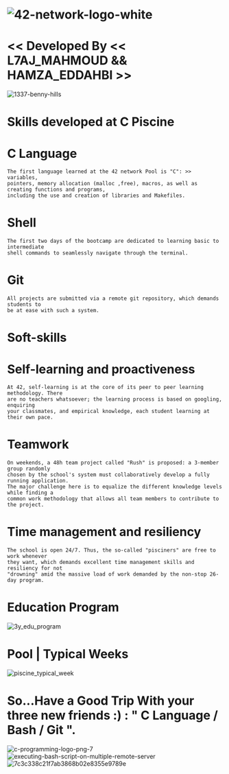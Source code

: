 ![42-network-logo-white](https://github.com/L7AJMAHMOUD/1337-pool-2024/assets/130211556/38b189c6-f733-4f84-9e24-e1fe5f419ede)
===


<< Developed By << L7AJ_MAHMOUD && HAMZA_EDDAHBI >>
===========================================================


   ![1337-benny-hills](https://github.com/L7AJMAHMOUD/1337-pool-2024/assets/130211556/fbb2f39e-d79a-49b8-a58d-b163dbb73222)


 

Skills developed at C Piscine
=============================
  # C Language
	The first language learned at the 42 network Pool is "C": >> variables,
	pointers, memory allocation (malloc ,free), macros, as well as creating functions and programs,
	including the use and creation of libraries and Makefiles.
 
 # Shell
	The first two days of the bootcamp are dedicated to learning basic to intermediate
	shell commands to seamlessly navigate through the terminal.

 # Git
	All projects are submitted via a remote git repository, which demands students to
	be at ease with such a system.
Soft-skills
===========
# Self-learning and proactiveness
	At 42, self-learning is at the core of its peer to peer learning methodology. There
	are no teachers whatsoever; the learning process is based on googling, enquiring
	your classmates, and empirical knowledge, each student learning at their own pace.

# Teamwork
	On weekends, a 48h team project called "Rush" is proposed: a 3-member group randomly
	chosen by the school's system must collaboratively develop a fully running application.
	The major challenge here is to equalize the different knowledge levels while finding a
	common work methodology that allows all team members to contribute to the project.

# Time management and resiliency
	The school is open 24/7. Thus, the so-called "pisciners" are free to work whenever
	they want, which demands excellent time management skills and resiliency for not
	"drowning" amid the massive load of work demanded by the non-stop 26-day program.
Education Program
==


![3y_edu_program](https://github.com/L7AJMAHMOUD/1337-pool-2024/assets/130211556/e00e290b-da08-4925-bf50-ce605beaba5b)


Pool | Typical Weeks
==

![piscine_typical_week](https://github.com/L7AJMAHMOUD/1337-pool-2024/assets/130211556/1a23347d-7beb-44ed-a572-95d741d6baff)

So...Have a Good Trip With your three new friends :) : " C Language / Bash / Git ".
==

![c-programming-logo-png-7](https://github.com/L7AJMAHMOUD/1337-pool-2024/assets/130211556/db8583c4-d86d-4bbc-94e3-bdef72b2292c)
![executing-bash-script-on-multiple-remote-server](https://github.com/L7AJMAHMOUD/1337-pool-2024/assets/130211556/96a8be7f-1074-4925-9837-ebd1ffc7bc53)
![7c3c338c21f7ab3868b02e8355e9789e](https://github.com/L7AJMAHMOUD/1337-pool-2024/assets/130211556/3d92b8de-e826-4eee-b230-d9b019b95c15)

